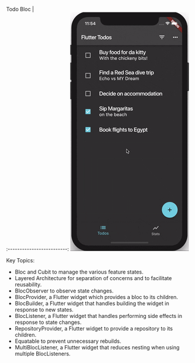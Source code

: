
Todo Bloc           |  
:-------------------------:
![](https://github.com/taupattinson/Todo-Flutter-Bloc/blob/main/1.gif?raw=true)

Key Topics:
- Bloc and Cubit to manage the various feature states.
- Layered Architecture for separation of concerns and to facilitate reusability.
- BlocObserver to observe state changes.
- BlocProvider, a Flutter widget which provides a bloc to its children.
- BlocBuilder, a Flutter widget that handles building the widget in response to new states.
- BlocListener, a Flutter widget that handles performing side effects in response to state changes.
- RepositoryProvider, a Flutter widget to provide a repository to its children.
- Equatable to prevent unnecessary rebuilds.
- MultiBlocListener, a Flutter widget that reduces nesting when using multiple BlocListeners.


